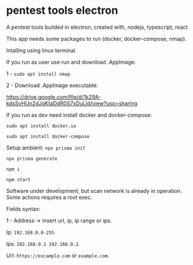 # pentest tools electron
A pentest tools builded in electron, created with, nodejs, typescript, react

This app needs some packages to run (docker, docker-compose, nmap).

Intalling using linux terminal.

If you run as user use run and download .AppImage: 

1 - ```sudo apt install nmap```

2 - Download .AppImage executable:

https://drive.google.com/file/d/1k29A-kdsSvHUn2dJqKtaDdR0S7xDuLld/view?usp=sharing

If you run as dev need install docker and docker-compose:

```sudo apt install docker.io```

```sudo apt install docker-compose```

Setup ambient:
```npx prisma init```

```npx prisma generate```

```npm i```

```npm start```

Software under development, but scan network is already in operation. Some actions requires a root exec.

Fields syntax:

1 - Address -> insert url, ip, ip range or ips.                                                                                                                                                            

Ip: ```192.168.0.0-255```.                                                                                                                                                       

Ips: ```192.168.0.1 192.168.0.2```.                                                                                                                                                                         

Url: ```https://excample.com``` or ```example.com```.
